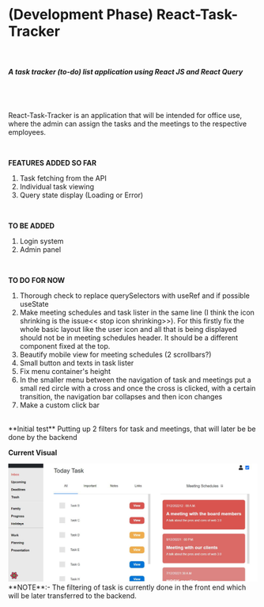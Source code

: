 <h1> (Development Phase) React-Task-Tracker </h1> <br>
<h5> A task tracker (to-do) list application using React JS and React Query</h5> <br>
<br>
<p> React-Task-Tracker is an application that will be intended for office use, where
the admin can assign the tasks and the meetings to the respective employees. <p>
<br>

**FEATURES ADDED SO FAR** 
1. Task fetching from the API
2. Individual task viewing
3. Query state display (Loading or Error)   
<br>

**TO BE ADDED**
1. Login system
2. Admin panel
<br>


**TO DO FOR NOW**
1. Thorough check to replace querySelectors with useRef and if possible useState
2. Make meeting schedules and task lister in the same line (I think the icon shrinking is the issue<< stop icon shrinking>>). For this firstly fix the whole basic layout like the user icon and all that is being displayed should not be in meeting schedules header. It should be a different component fixed at the top.
3. Beautify mobile view for meeting schedules (2 scrollbars?)
4. Small button and texts in task lister
5. Fix menu container's height
6. In the smaller menu between the navigation of task and meetings put a small red circle with a cross and once the cross is clicked, with a certain transition, the navigation bar collapses and then icon changes
7. Make a custom click bar


<br>
**Initial test**
Putting up 2 filters for task and meetings, that will later be be done by the backend
<br>

**Current Visual** <br>

<img src="src/ForReadMe/1.JPG"/>

<br>
**NOTE**:- The filtering of task is currently done in the front end which will be later transferred to
the backend. 